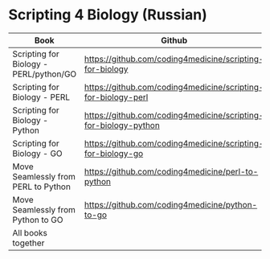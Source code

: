 # Scripting 4 Biology (Russian)


| Book                   | Github                                        |                             Leanpub         |
|------------------------|-----------------------------------------------|---------------------------------------------|
| Scripting for Biology  - PERL/python/GO | https://github.com/coding4medicine/scripting-for-biology | https://leanpub.com/scripting4biology  |
| Scripting for Biology - PERL | https://github.com/coding4medicine/scripting-for-biology-perl | https://leanpub.com/scripting4biology-perl  |
| Scripting for Biology - Python | https://github.com/coding4medicine/scripting-for-biology-python | https://leanpub.com/scripting4biology-py  |
| Scripting for Biology - GO | https://github.com/coding4medicine/scripting-for-biology-go | https://leanpub.com/scripting4biology-go  |
| Move Seamlessly from PERL to Python | https://github.com/coding4medicine/perl-to-python | https://leanpub.com/perl2python |
| Move Seamlessly from Python to GO  | https://github.com/coding4medicine/python-to-go | https://leanpub.com/python2go  |
| All books together      |                                                    | https://leanpub.com/b/scripting4biology|



